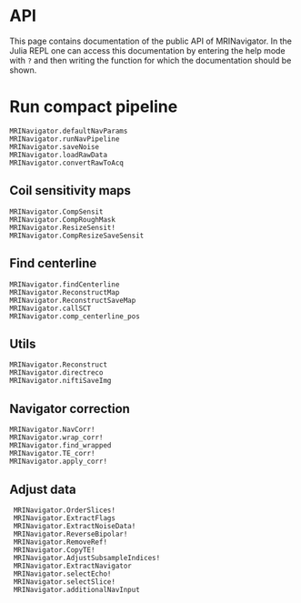 # API

This page contains documentation of the public API of MRINavigator. In the Julia REPL one can access this documentation by entering the help mode with `?` and then writing the function for which the documentation should be shown.

# Run compact pipeline
```@docs
MRINavigator.defaultNavParams
MRINavigator.runNavPipeline
MRINavigator.saveNoise
MRINavigator.loadRawData
MRINavigator.convertRawToAcq
```


## Coil sensitivity maps
```@docs
MRINavigator.CompSensit
MRINavigator.CompRoughMask
MRINavigator.ResizeSensit!
MRINavigator.CompResizeSaveSensit
```

## Find centerline
```@docs
MRINavigator.findCenterline
MRINavigator.ReconstructMap
MRINavigator.ReconstructSaveMap
MRINavigator.callSCT
MRINavigator.comp_centerline_pos
```

## Utils
```@docs
MRINavigator.Reconstruct
MRINavigator.directreco
MRINavigator.niftiSaveImg
```

## Navigator correction
```@docs
MRINavigator.NavCorr!
MRINavigator.wrap_corr!
MRINavigator.find_wrapped
MRINavigator.TE_corr!
MRINavigator.apply_corr!
```

## Adjust data
```@docs
 MRINavigator.OrderSlices!
 MRINavigator.ExtractFlags
 MRINavigator.ExtractNoiseData!
 MRINavigator.ReverseBipolar!
 MRINavigator.RemoveRef!
 MRINavigator.CopyTE!
 MRINavigator.AdjustSubsampleIndices!
 MRINavigator.ExtractNavigator
 MRINavigator.selectEcho!
 MRINavigator.selectSlice!
 MRINavigator.additionalNavInput
```